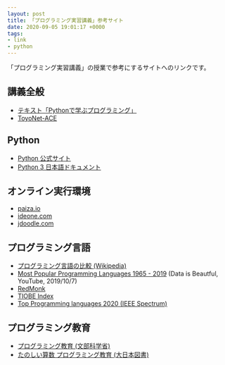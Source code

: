 ```yaml
---
layout: post
title: 「プログラミング実習講義」参考サイト
date: 2020-09-05 19:01:17 +0000
tags:
- link
- python
---
```

「プログラミング実習講義」の授業で参考にするサイトへのリンクです。

## 講義全般
- [テキスト「Pythonで学ぶプログラミング」](http://www2.toyo.ac.jp/~seki_k/python/)
- [ToyoNet-ACE](https://www.ace.toyo.ac.jp/)

## Python
- [Python 公式サイト](https://www.python.org/)
- [Python 3 日本語ドキュメント](https://docs.python.org/ja/3/)

## オンライン実行環境
- [paiza.io](https://paiza.io/ja)
- [ideone.com](https://ideone.com/)
- [jdoodle.com](https://www.jdoodle.com/)

## プログラミング言語
- [プログラミング言語の比較 (Wikipedia)](https://ja.wikipedia.org/wiki/%E3%83%97%E3%83%AD%E3%82%B0%E3%83%A9%E3%83%9F%E3%83%B3%E3%82%B0%E8%A8%80%E8%AA%9E%E3%81%AE%E6%AF%94%E8%BC%83)
- [Most Popular Programming Languages 1965 - 2019](https://youtu.be/Og847HVwRSI) (Data is Beautful, YouTube, 2019/10/7)
- [RedMonk](https://redmonk.com/)
- [TIOBE Index](https://www.tiobe.com/tiobe-index/)
- [Top Programming languages 2020 (IEEE Spectrum)](https://spectrum.ieee.org/static/interactive-the-top-programming-languages-2020)

## プログラミング教育
- [プログラミング教育 (文部科学省)](http://www.mext.go.jp/a_menu/shotou/zyouhou/detail/1375607.htm)
- [たのしい算数 プログラミング教育 (大日本図書)](https://www.dainippon-tosho.co.jp/introduction2020/sansu/ex_programming.html)
